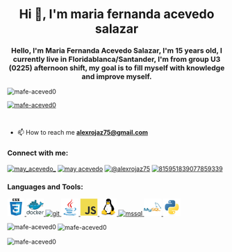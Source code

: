 <h1 align="center">Hi 👋, I'm maria fernanda acevedo salazar</h1>
<h3 align="center">Hello, I'm Maria Fernanda Acevedo Salazar, I'm 15 years old, I currently live in Floridablanca/Santander, I'm from group U3 (0225) afternoon shift, my goal is to fill myself with knowledge and improve myself.</h3>

<p align="left"> <img src="https://komarev.com/ghpvc/?username=mafe-aceved0&label=Profile%20views&color=0e75b6&style=flat" alt="mafe-aceved0" /> </p>

<p align="left"> <a href="https://github.com/ryo-ma/github-profile-trophy"><img src="https://github-profile-trophy.vercel.app/?username=mafe-aceved0" alt="mafe-aceved0" /></a> </p>

<p align="left"> <a href="https://twitter.com/" target="blank"><img src="https://img.shields.io/twitter/follow/?logo=twitter&style=for-the-badge" alt="" /></a> </p>

- 📫 How to reach me **alexrojaz75@gmail.com**

<h3 align="left">Connect with me:</h3>
<p align="left">
<a href="https://instagram.com/may_acevedo_" target="blank"><img align="center" src="https://raw.githubusercontent.com/rahuldkjain/github-profile-readme-generator/master/src/images/icons/Social/instagram.svg" alt="may_acevedo_" height="30" width="40" /></a>
<a href="https://www.hackerrank.com/may acevedo" target="blank"><img align="center" src="https://raw.githubusercontent.com/rahuldkjain/github-profile-readme-generator/master/src/images/icons/Social/hackerrank.svg" alt="may acevedo" height="30" width="40" /></a>
<a href="https://www.hackerearth.com/@alexrojaz75" target="blank"><img align="center" src="https://raw.githubusercontent.com/rahuldkjain/github-profile-readme-generator/master/src/images/icons/Social/hackerearth.svg" alt="@alexrojaz75" height="30" width="40" /></a>
<a href="https://discord.gg/815951839077859339" target="blank"><img align="center" src="https://raw.githubusercontent.com/rahuldkjain/github-profile-readme-generator/master/src/images/icons/Social/discord.svg" alt="815951839077859339" height="30" width="40" /></a>
</p>

<h3 align="left">Languages and Tools:</h3>
<p align="left"> <a href="https://www.w3schools.com/css/" target="_blank" rel="noreferrer"> <img src="https://raw.githubusercontent.com/devicons/devicon/master/icons/css3/css3-original-wordmark.svg" alt="css3" width="40" height="40"/> </a> <a href="https://www.docker.com/" target="_blank" rel="noreferrer"> <img src="https://raw.githubusercontent.com/devicons/devicon/master/icons/docker/docker-original-wordmark.svg" alt="docker" width="40" height="40"/> </a> <a href="https://git-scm.com/" target="_blank" rel="noreferrer"> <img src="https://www.vectorlogo.zone/logos/git-scm/git-scm-icon.svg" alt="git" width="40" height="40"/> </a> <a href="https://www.java.com" target="_blank" rel="noreferrer"> <img src="https://raw.githubusercontent.com/devicons/devicon/master/icons/java/java-original.svg" alt="java" width="40" height="40"/> </a> <a href="https://developer.mozilla.org/en-US/docs/Web/JavaScript" target="_blank" rel="noreferrer"> <img src="https://raw.githubusercontent.com/devicons/devicon/master/icons/javascript/javascript-original.svg" alt="javascript" width="40" height="40"/> </a> <a href="https://www.linux.org/" target="_blank" rel="noreferrer"> <img src="https://raw.githubusercontent.com/devicons/devicon/master/icons/linux/linux-original.svg" alt="linux" width="40" height="40"/> </a> <a href="https://www.microsoft.com/en-us/sql-server" target="_blank" rel="noreferrer"> <img src="https://www.svgrepo.com/show/303229/microsoft-sql-server-logo.svg" alt="mssql" width="40" height="40"/> </a> <a href="https://www.mysql.com/" target="_blank" rel="noreferrer"> <img src="https://raw.githubusercontent.com/devicons/devicon/master/icons/mysql/mysql-original-wordmark.svg" alt="mysql" width="40" height="40"/> </a> <a href="https://www.python.org" target="_blank" rel="noreferrer"> <img src="https://raw.githubusercontent.com/devicons/devicon/master/icons/python/python-original.svg" alt="python" width="40" height="40"/> </a> </p>

<p><img align="left" src="https://github-readme-stats.vercel.app/api/top-langs?username=mafe-aceved0&show_icons=true&locale=en&layout=compact" alt="mafe-aceved0" /></p>

<p>&nbsp;<img align="center" src="https://github-readme-stats.vercel.app/api?username=mafe-aceved0&show_icons=true&locale=en" alt="mafe-aceved0" /></p>

<p><img align="center" src="https://github-readme-streak-stats.herokuapp.com/?user=mafe-aceved0&" alt="mafe-aceved0" /></p>
